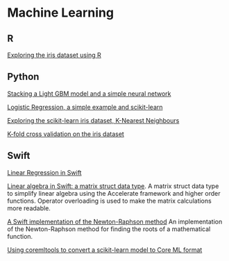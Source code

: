 # Machine Learning

## R
[Exploring the iris dataset using R](https://github.com/jamesharrop/machine_learning/blob/master/R_machine_learning/R_exploring_iris.md)

## Python

[Stacking a Light GBM model and a simple neural network](https://github.com/jamesharrop/machine_learning/blob/master/Python_machine_learning/Stacking_models.ipynb)

[Logistic Regression, a simple example and scikit-learn](http://www.jharrop.com/machine_learning/for_feed/2017/09/20/logistic-regression.html)

[Exploring the scikit-learn iris dataset, K-Nearest Neighbours](https://github.com/jamesharrop/machine_learning/blob/master/Python_machine_learning/Iris.ipynb)

[K-fold cross validation on the iris dataset](https://github.com/jamesharrop/machine_learning/blob/master/Python_machine_learning/K_fold.ipynb)

## Swift
[Linear Regression in Swift](http://www.jharrop.com/machine_learning/for_feed/2017/09/18/swift-linear-regression.html)

[Linear algebra in Swift: a matrix struct data type](https://github.com/jamesharrop/linear-algebra).
A matrix struct data type to simplify linear algebra using the Accelerate framework and higher order functions. Operator overloading is used to make the matrix calculations more readable.

[A Swift implementation of the Newton-Raphson method](https://github.com/jamesharrop/newton-raphson)
An implementation of the Newton-Raphson method for finding the roots of a mathematical function.

[Using coremltools to convert a scikit-learn model to Core ML format](http://www.jharrop.com/machine_learning/for_feed/2017/09/22/core-ml.html)
